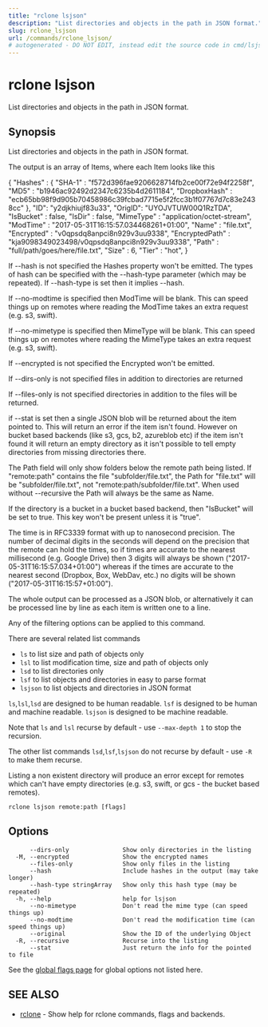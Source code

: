 ```yaml
---
title: "rclone lsjson"
description: "List directories and objects in the path in JSON format."
slug: rclone_lsjson
url: /commands/rclone_lsjson/
# autogenerated - DO NOT EDIT, instead edit the source code in cmd/lsjson/ and as part of making a release run "make commanddocs"
---
```

# rclone lsjson

List directories and objects in the path in JSON format.

## Synopsis

List directories and objects in the path in JSON format.

The output is an array of Items, where each Item looks like this

   {
      "Hashes" : {
         "SHA-1" : "f572d396fae9206628714fb2ce00f72e94f2258f",
         "MD5" : "b1946ac92492d2347c6235b4d2611184",
         "DropboxHash" : "ecb65bb98f9d905b70458986c39fcbad7715e5f2fcc3b1f07767d7c83e2438cc"
      },
      "ID": "y2djkhiujf83u33",
      "OrigID": "UYOJVTUW00Q1RzTDA",
      "IsBucket" : false,
      "IsDir" : false,
      "MimeType" : "application/octet-stream",
      "ModTime" : "2017-05-31T16:15:57.034468261+01:00",
      "Name" : "file.txt",
      "Encrypted" : "v0qpsdq8anpci8n929v3uu9338",
      "EncryptedPath" : "kja9098349023498/v0qpsdq8anpci8n929v3uu9338",
      "Path" : "full/path/goes/here/file.txt",
      "Size" : 6,
      "Tier" : "hot",
   }

If --hash is not specified the Hashes property won't be emitted. The
types of hash can be specified with the --hash-type parameter (which
may be repeated). If --hash-type is set then it implies --hash.

If --no-modtime is specified then ModTime will be blank. This can
speed things up on remotes where reading the ModTime takes an extra
request (e.g. s3, swift).

If --no-mimetype is specified then MimeType will be blank. This can
speed things up on remotes where reading the MimeType takes an extra
request (e.g. s3, swift).

If --encrypted is not specified the Encrypted won't be emitted.

If --dirs-only is not specified files in addition to directories are
returned

If --files-only is not specified directories in addition to the files
will be returned.

if --stat is set then a single JSON blob will be returned about the
item pointed to. This will return an error if the item isn't found.
However on bucket based backends (like s3, gcs, b2, azureblob etc) if
the item isn't found it will return an empty directory as it isn't
possible to tell empty directories from missing directories there.

The Path field will only show folders below the remote path being listed.
If "remote:path" contains the file "subfolder/file.txt", the Path for "file.txt"
will be "subfolder/file.txt", not "remote:path/subfolder/file.txt".
When used without --recursive the Path will always be the same as Name.

If the directory is a bucket in a bucket based backend, then
"IsBucket" will be set to true. This key won't be present unless it is
"true".

The time is in RFC3339 format with up to nanosecond precision.  The
number of decimal digits in the seconds will depend on the precision
that the remote can hold the times, so if times are accurate to the
nearest millisecond (e.g. Google Drive) then 3 digits will always be
shown ("2017-05-31T16:15:57.034+01:00") whereas if the times are
accurate to the nearest second (Dropbox, Box, WebDav, etc.) no digits
will be shown ("2017-05-31T16:15:57+01:00").

The whole output can be processed as a JSON blob, or alternatively it
can be processed line by line as each item is written one to a line.

Any of the filtering options can be applied to this command.

There are several related list commands

  * `ls` to list size and path of objects only
  * `lsl` to list modification time, size and path of objects only
  * `lsd` to list directories only
  * `lsf` to list objects and directories in easy to parse format
  * `lsjson` to list objects and directories in JSON format

`ls`,`lsl`,`lsd` are designed to be human readable.
`lsf` is designed to be human and machine readable.
`lsjson` is designed to be machine readable.

Note that `ls` and `lsl` recurse by default - use `--max-depth 1` to stop the recursion.

The other list commands `lsd`,`lsf`,`lsjson` do not recurse by default - use `-R` to make them recurse.

Listing a non existent directory will produce an error except for
remotes which can't have empty directories (e.g. s3, swift, or gcs -
the bucket based remotes).


```
rclone lsjson remote:path [flags]
```

## Options

```
      --dirs-only               Show only directories in the listing
  -M, --encrypted               Show the encrypted names
      --files-only              Show only files in the listing
      --hash                    Include hashes in the output (may take longer)
      --hash-type stringArray   Show only this hash type (may be repeated)
  -h, --help                    help for lsjson
      --no-mimetype             Don't read the mime type (can speed things up)
      --no-modtime              Don't read the modification time (can speed things up)
      --original                Show the ID of the underlying Object
  -R, --recursive               Recurse into the listing
      --stat                    Just return the info for the pointed to file
```

See the [global flags page](/flags/) for global options not listed here.

## SEE ALSO

* [rclone](/commands/rclone/)	 - Show help for rclone commands, flags and backends.


